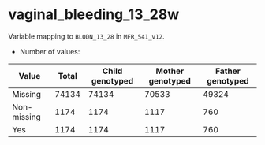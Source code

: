 # vaginal_bleeding_13_28w
Variable mapping to `BLODN_13_28` in `MFR_541_v12`.
- Number of values:

| Value | Total | Child genotyped | Mother genotyped | Father genotyped |
| ----- | ----- | --------------- | ---------------- | ---------------- |
| Missing | 74134 | 74134 | 70533 | 49324 |
| Non-missing | 1174 | 1174 | 1117 | 760 |
| Yes | 1174 | 1174 | 1117 |760 |



